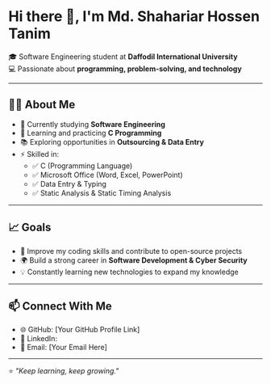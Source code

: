 # Hi there 👋, I'm Md. Shahariar Hossen Tanim  

🎓 Software Engineering student at **Daffodil International University**  
💻 Passionate about **programming, problem-solving, and technology**  

---

## 👨‍💻 About Me  
- 🔭 Currently studying **Software Engineering**  
- 🌱 Learning and practicing **C Programming**  
- 📚 Exploring opportunities in **Outsourcing & Data Entry**  
- ⚡ Skilled in:  
  - ✅ C (Programming Language)  
  - ✅ Microsoft Office (Word, Excel, PowerPoint)  
  - ✅ Data Entry & Typing  
  - ✅ Static Analysis & Static Timing Analysis  

---

## 📈 Goals  
- 🚀 Improve my coding skills and contribute to open-source projects  
- 🌍 Build a strong career in **Software Development & Cyber Security**  
- 💡 Constantly learning new technologies to expand my knowledge  

---

## 📫 Connect With Me  
- 🌐 GitHub: [Your GitHub Profile Link]  
- 💼 LinkedIn: [](https://www.linkedin.com/in/tctanim77/)
- 📧 Email: [Your Email Here]  

---

⭐️ *"Keep learning, keep growing."*  
